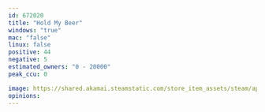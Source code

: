 ```yaml
---
id: 672020
title: "Hold My Beer"
windows: "true"
mac: "false"
linux: false
positive: 44
negative: 5
estimated_owners: "0 - 20000"
peak_ccu: 0

image: https://shared.akamai.steamstatic.com/store_item_assets/steam/apps/672020/header.jpg?t=1510194952
opinions:
---
```

